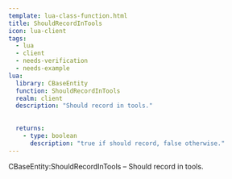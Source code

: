 ```yaml
---
template: lua-class-function.html
title: ShouldRecordInTools
icon: lua-client
tags:
  - lua
  - client
  - needs-verification
  - needs-example
lua:
  library: CBaseEntity
  function: ShouldRecordInTools
  realm: client
  description: "Should record in tools."
  
  
  returns:
    - type: boolean
      description: "true if should record, false otherwise."
---
```


<div class="lua__search__keywords">
CBaseEntity:ShouldRecordInTools &#x2013; Should record in tools.
</div>
